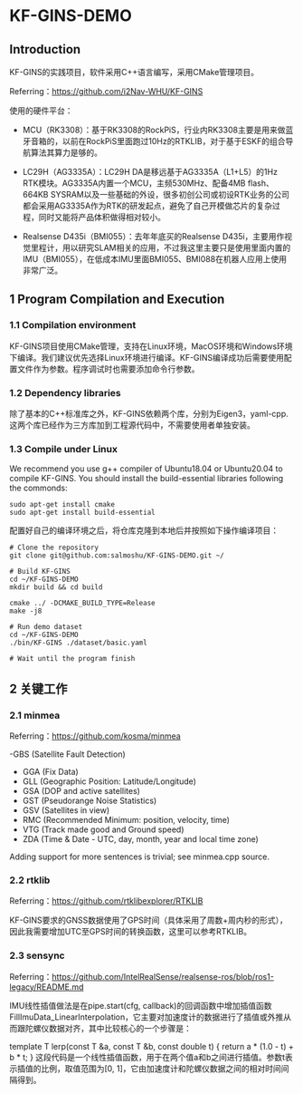 # KF-GINS-DEMO

## Introduction

KF-GINS的实践项目，软件采用C++语言编写，采用CMake管理项目。

Referring：https://github.com/i2Nav-WHU/KF-GINS

使用的硬件平台：

- MCU（RK3308）：基于RK3308的RockPiS，行业内RK3308主要是用来做蓝牙音箱的，以前在RockPiS里面跑过10Hz的RTKLIB，对于基于ESKF的组合导航算法其算力是够的。

- LC29H（AG3335A）：LC29H DA是移远基于AG3335A（L1+L5）的1Hz RTK模块。AG3335A内置一个MCU，主频530MHz、配备4MB flash、664KB SYSRAM以及一些基础的外设，很多初创公司或初设RTK业务的公司都会采用AG3335A作为RTK的研发起点，避免了自己开模做芯片的复杂过程，同时又能将产品体积做得相对较小。

- Realsense D435i（BMI055）：去年年底买的Realsense D435i，主要用作视觉里程计，用以研究SLAM相关的应用，不过我这里主要只是使用里面内置的IMU（BMI055），在低成本IMU里面BMI055、BMI088在机器人应用上使用非常广泛。

## 1 Program Compilation and Execution

### 1.1 Compilation environment

KF-GINS项目使用CMake管理，支持在Linux环境，MacOS环境和Windows环境下编译。我们建议优先选择Linux环境进行编译。KF-GINS编译成功后需要使用配置文件作为参数。程序调试时也需要添加命令行参数。

### 1.2 Dependency libraries
除了基本的C++标准库之外，KF-GINS依赖两个库，分别为Eigen3，yaml-cpp. 这两个库已经作为三方库加到工程源代码中，不需要使用者单独安装。

### 1.3 Compile under Linux

We recommend you use g++ compiler of Ubuntu18.04 or Ubuntu20.04 to compile KF-GINS. You should install the build-essential libraries following the commonds:
```shell
sudo apt-get install cmake
sudo apt-get install build-essential
```

配置好自己的编译环境之后，将仓库克隆到本地后并按照如下操作编译项目：

```shell
# Clone the repository
git clone git@github.com:salmoshu/KF-GINS-DEMO.git ~/

# Build KF-GINS
cd ~/KF-GINS-DEMO
mkdir build && cd build

cmake ../ -DCMAKE_BUILD_TYPE=Release 
make -j8

# Run demo dataset
cd ~/KF-GINS-DEMO
./bin/KF-GINS ./dataset/basic.yaml

# Wait until the program finish
```


## 2 关键工作

### 2.1 minmea

Referring：https://github.com/kosma/minmea

-GBS (Satellite Fault Detection)
- GGA (Fix Data)
- GLL (Geographic Position: Latitude/Longitude)
- GSA (DOP and active satellites)
- GST (Pseudorange Noise Statistics)
- GSV (Satellites in view)
- RMC (Recommended Minimum: position, velocity, time)
- VTG (Track made good and Ground speed)
- ZDA (Time & Date - UTC, day, month, year and local time zone)

Adding support for more sentences is trivial; see minmea.cpp source. 

### 2.2 rtklib

Referring：https://github.com/rtklibexplorer/RTKLIB

KF-GINS要求的GNSS数据使用了GPS时间（具体采用了周数+周内秒的形式），因此我需要增加UTC至GPS时间的转换函数，这里可以参考RTKLIB。

### 2.3 sensync

Referring：https://github.com/IntelRealSense/realsense-ros/blob/ros1-legacy/README.md

IMU线性插值做法是在pipe.start(cfg, callback)的回调函数中增加插值函数FillImuData_LinearInterpolation，它主要对加速度计的数据进行了插值或外推从而跟陀螺仪数据对齐，其中比较核心的一个步骤是：

template <typename T> T lerp(const T &a, const T &b, const double t) {
    return a * (1.0 - t) + b * t;
}
这段代码是一个线性插值函数，用于在两个值a和b之间进行插值。参数t表示插值的比例，取值范围为[0, 1]，它由加速度计和陀螺仪数据之间的相对时间间隔得到。